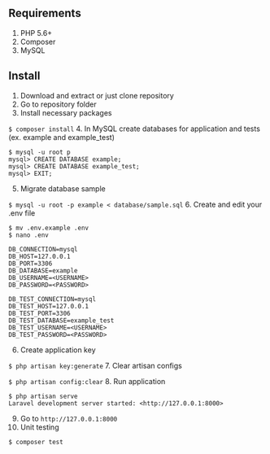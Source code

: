 ## Requirements
1. PHP 5.6+
2. Composer
2. MySQL

## Install

1. Download and extract or just clone repository
2. Go to repository folder
3. Install necessary packages

`$ composer install`
4. In MySQL create databases for application and tests (ex. example and example_test) 

```
$ mysql -u root p
mysql> CREATE DATABASE example;
mysql> CREATE DATABASE example_test;
mysql> EXIT;
```
5. Migrate database sample

`$ mysql -u root -p example < database/sample.sql`
6. Create and edit your .env file
```
$ mv .env.example .env
$ nano .env

DB_CONNECTION=mysql
DB_HOST=127.0.0.1
DB_PORT=3306
DB_DATABASE=example
DB_USERNAME=<USERNAME>
DB_PASSWORD=<PASSWORD>

DB_TEST_CONNECTION=mysql
DB_TEST_HOST=127.0.0.1
DB_TEST_PORT=3306
DB_TEST_DATABASE=example_test
DB_TEST_USERNAME=<USERNAME>
DB_TEST_PASSWORD=<PASSWORD>
```

6. Create application key

`$ php artisan key:generate`
7. Clear artisan configs

`$ php artisan config:clear`
8. Run application

```
$ php artisan serve
Laravel development server started: <http://127.0.0.1:8000>
```
9. Go to `http://127.0.0.1:8000`
10. Unit testing

`$ composer test`